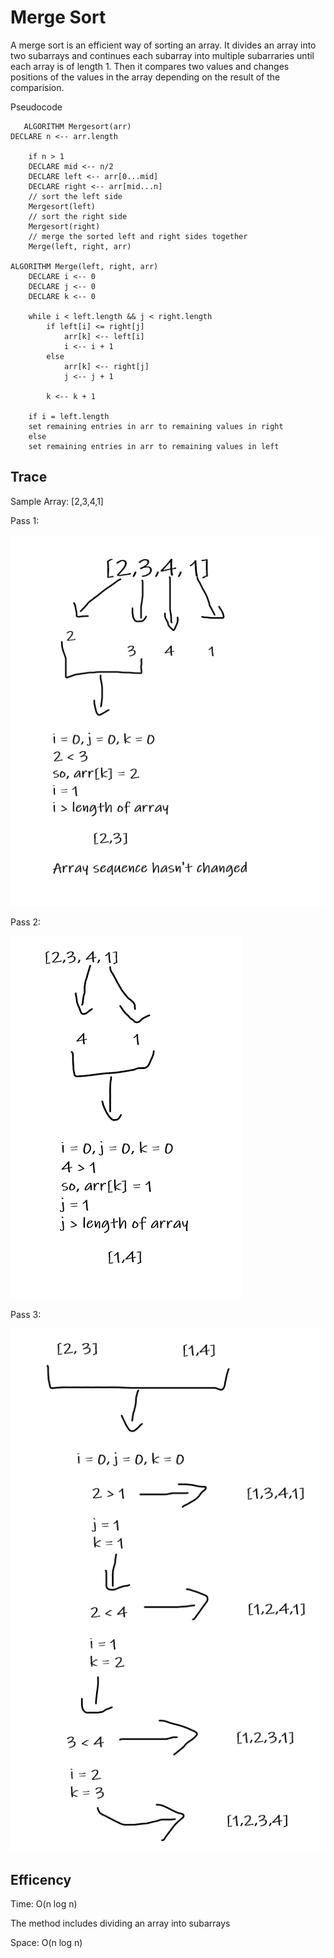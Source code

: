 # Merge Sort

A merge sort is an efficient way of sorting an array. It divides an array into two subarrays and continues each subarray into multiple subarraries until each array is of length 1. Then it compares two values and changes positions of the values in the array depending on the result of the comparision.

Pseudocode

       ALGORITHM Mergesort(arr)
    DECLARE n <-- arr.length
           
        if n > 1
        DECLARE mid <-- n/2
        DECLARE left <-- arr[0...mid]
        DECLARE right <-- arr[mid...n]
        // sort the left side
        Mergesort(left)
        // sort the right side
        Mergesort(right)
        // merge the sorted left and right sides together
        Merge(left, right, arr)

    ALGORITHM Merge(left, right, arr)
        DECLARE i <-- 0
        DECLARE j <-- 0
        DECLARE k <-- 0

        while i < left.length && j < right.length
            if left[i] <= right[j]
                arr[k] <-- left[i]
                i <-- i + 1
            else
                arr[k] <-- right[j]
                j <-- j + 1
                
            k <-- k + 1

        if i = left.length
        set remaining entries in arr to remaining values in right
        else
        set remaining entries in arr to remaining values in left


## Trace

Sample Array: [2,3,4,1]

Pass 1:

![altText](./pass_1_merge_sort.PNG)

Pass 2:

![altText](./pass_2_merge_sort.PNG)

Pass 3:

![altText](./pass_3_merge_sort.PNG)

## Efficency

Time: O(n log n)

The method includes dividing an array into subarrays

Space: O(n log n)
